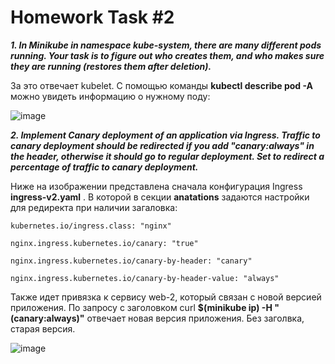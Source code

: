 # Homework Task #2

_**1. In Minikube in namespace kube-system, there are many different pods running. Your task is to figure out who creates them, and who makes sure they are running (restores them after deletion).**_

За это отвечает kubelet. С помощью команды **kubectl describe pod -A** можно увидеть информацию о нужному поду:

![image](https://user-images.githubusercontent.com/72750543/150912571-0558b923-ea63-4951-8435-e2a508d85aa8.png)






_**2. Implement Canary deployment of an application via Ingress. Traffic to canary deployment should be redirected if you add "canary:always" in the header, otherwise it should go to regular deployment. Set to redirect a percentage of traffic to canary deployment.**_

Ниже на изображении представлена сначала конфигурация Ingress **ingress-v2.yaml** . В которой в секции **anatations** задаются настройки для редиректа при наличии загаловка:

    kubernetes.io/ingress.class: "nginx"
    
    nginx.ingress.kubernetes.io/canary: "true"
    
    nginx.ingress.kubernetes.io/canary-by-header: "canary"
    
    nginx.ingress.kubernetes.io/canary-by-header-value: "always"
    
Также идет привязка к сервису web-2,  который связан с новой версией приложения.
По запросу с заголовком curl **$(minikube ip) -H "(canary:always)"** отвечает новая версия приложения. Без заголвка, старая версия.

![image](https://user-images.githubusercontent.com/72750543/150913593-796e90f9-e76f-4bf6-9bf7-f61ac4832308.png)



